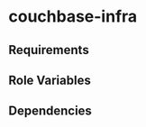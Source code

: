 couchbase-infra
=========

Requirements
------------

Role Variables
--------------

Dependencies
------------
